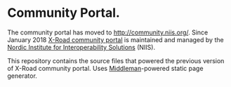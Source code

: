 Community Portal.
================

The community portal has moved to http://community.niis.org/. Since January 2018 [X-Road community portal](http://community.niis.org/) is maintained and managed by the [Nordic Institute for Interoperability Solutions](https://www.niis.org/) (NIIS).

This repository contains the source files that powered the previous version of X-Road community portal. 
Uses [Middleman](https://github.com/middleman/middleman)-powered static page generator.
